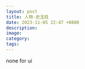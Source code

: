 ```yaml
---
layout: post
title: 人物-史玉柱
date: 2023-11-05 22:47 +0800
description: 
image: 
category: 
tags: 
---
```



none for ui
